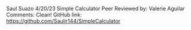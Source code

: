 Saul Suazo
4/20/23
Simple Calculator
Peer Reviewed by: Valerie Aguilar
Comments: Clean!
GitHub link: https://github.com/Sauljr144/SimpleCalculator
